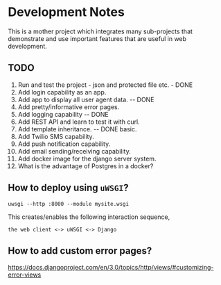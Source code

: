 Development Notes
=======================

This is a mother project which integrates many sub-projects
that demonstrate and use important features that are useful
in web development.


## TODO

1. Run and test the project - json and protected file etc. - DONE
2. Add login capability as an app.
3. Add app to display all user agent data. -- DONE
4. Add pretty/informative error pages.
5. Add logging capability -- DONE
6. Add REST API and learn to test it with curl.
7. Add template inheritance. -- DONE basic.
8. Add Twilio SMS capability.
9. Add push notification capability.
10. Add email sending/receiving capability.
11. Add docker image for the django server system.
12. What is the advantage of Postgres in a docker?

## How to deploy using `uWSGI`?

    uwsgi --http :8000 --module mysite.wsgi

This creates/enables the following interaction sequence,

    the web client <-> uWSGI <-> Django
    
## How to add custom error pages?

<https://docs.djangoproject.com/en/3.0/topics/http/views/#customizing-error-views>


